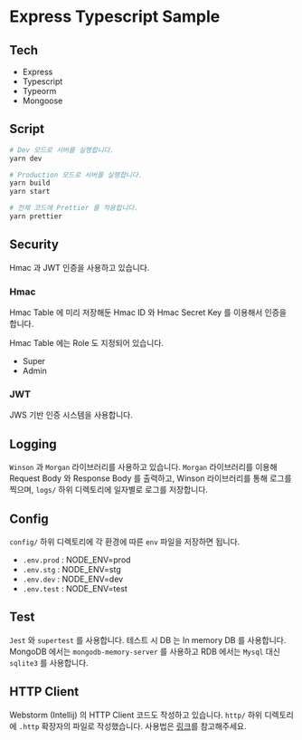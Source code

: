 # Express Typescript Sample

## Tech

- Express
- Typescript
- Typeorm
- Mongoose

## Script

```bash
# Dev 모드로 서버를 실행합니다.
yarn dev

# Production 모드로 서버를 실행합니다.
yarn build
yarn start

# 전체 코드에 Prettier 를 적용합니다.
yarn prettier
```

## Security

Hmac 과 JWT 인증을 사용하고 있습니다.

### Hmac

Hmac Table 에 미리 저장해둔 Hmac ID 와 Hmac Secret Key 를 이용해서 인증을 합니다.

Hmac Table 에는 Role 도 지정되어 있습니다.

- Super
- Admin

### JWT

JWS 기반 인증 시스템을 사용합니다.

## Logging

`Winson` 과 `Morgan` 라이브러리를 사용하고 있습니다. `Morgan` 라이브러리를 이용해 Request Body 와 Response Body 를 출력하고, Winson 라이브러리를 통해 로그를 찍으며, `logs/` 하위 디렉토리에 일자별로 로그를 저장합니다.

## Config

`config/` 하위 디렉토리에 각 환경에 따른 `env` 파일을 저장하면 됩니다.

- `.env.prod` : NODE_ENV=prod
- `.env.stg` : NODE_ENV=stg
- `.env.dev` : NODE_ENV=dev
- `.env.test` : NODE_ENV=test

## Test

`Jest` 와 `supertest` 를 사용합니다. 테스트 시 DB 는 In memory DB 를 사용합니다. MongoDB 에서는 `mongodb-memory-server` 를 사용하고 RDB 에서는 `Mysql` 대신 `sqlite3` 를 사용합니다.

## HTTP Client

Webstorm (Intellij) 의 HTTP Client 코드도 작성하고 있습니다.
`http/` 하위 디렉토리에 `.http` 확장자의 파일로 작성했습니다. 사용법은 [링크](https://www.jetbrains.com/help/webstorm/http-client-in-product-code-editor.html#creating-http-request-files)를 참고해주세요.
